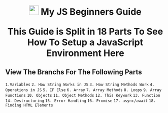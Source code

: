 <h1 align="center"><img src="https://www.bryntum.com/wp-content/uploads/2020/02/js-logo.png" width="30px"> My JS Beginners Guide

This Guide is Split in 18 Parts
To See How To Setup a JavaScript Environment Here
##  View The Branchs For The Following Parts  


`1.Variables`
`2. How String Works in JS`
`3. How String Methods Work`
`4. Operations in JS`
`5. IF Else`
`6. Array`
`7. Array Methods`
`8. Loops`
`9. Array Functions`
`10. Objects`
`11. Object Methods`
`12. This Keywork`
`13. Function`
`14. Destructuring`
`15. Error Handling`
`16. Promise`
`17. async/await`
`18. Finding HTML Elements` 


